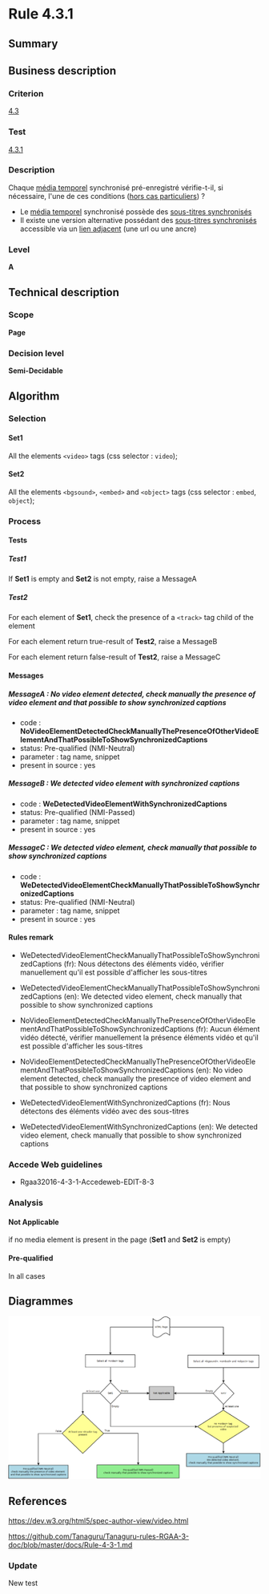 # Rule 4.3.1

## Summary

## Business description

### Criterion

[4.3](http://references.modernisation.gouv.fr/rgaa/criteres.html#crit-4-3)

### Test

[4.3.1](http://references.modernisation.gouv.fr/rgaa/criteres.html#test-4-3-1)

### Description

Chaque <a href="http://references.modernisation.gouv.fr/rgaa/glossaire.html#mdia-temporel-type-son-vido-et-synchronis">m&eacute;dia temporel</a> synchronis&eacute; pr&eacute;-enregistr&eacute; v&eacute;rifie-t-il, si n&eacute;cessaire, l'une de ces conditions (<a href="http://references.modernisation.gouv.fr/rgaa/cas-particuliers.html#cp-4-1,4-2,4-3,4-5,4-7,4-9,4-11,4-13" title="Cas particuliers pour le crit&egrave;re 4.3">hors cas particuliers</a>) ? 
 
 * Le <a href="http://references.modernisation.gouv.fr/rgaa/glossaire.html#transcription-textuelle-media-temporel">m&eacute;dia temporel</a> synchronis&eacute; poss&egrave;de des <a href="http://references.modernisation.gouv.fr/rgaa/glossaire.html#soustitres-synchroniss-objet-multimdia">sous-titres synchronis&eacute;s</a> 
 * Il existe une version alternative poss&eacute;dant des <a href="http://references.modernisation.gouv.fr/rgaa/glossaire.html#soustitres-synchroniss-objet-multimdia">sous-titres synchronis&eacute;s</a> accessible via un <a href="http://references.modernisation.gouv.fr/rgaa/glossaire.html#lien-adjacent">lien adjacent</a> (une url ou une ancre) 

### Level

**A**

## Technical description

### Scope

**Page**

### Decision level

**Semi-Decidable**

## Algorithm

### Selection

#### Set1

All the elements `<video>` tags (css selector : `video`);

#### Set2

All the elements `<bgsound>`, `<embed>` and `<object>` tags (css selector : `embed`, `object`);

### Process

#### Tests

##### Test1

If **Set1** is empty and **Set2** is not empty, raise a MessageA

##### Test2

For each element of **Set1**, check the presence of a `<track>` tag child of the element

For each element return true-result of **Test2**, raise a MessageB

For each element return false-result of **Test2**, raise a MessageC

#### Messages

##### MessageA : No video element detected, check manually the presence of video element and that possible to show synchronized captions

-    code : **NoVideoElementDetectedCheckManuallyThePresenceOfOtherVideoElementAndThatPossibleToShowSynchronizedCaptions** 
-    status: Pre-qualified (NMI-Neutral)
-    parameter : tag name, snippet
-    present in source : yes

##### MessageB : We detected video element with synchronized captions

-    code : **WeDetectedVideoElementWithSynchronizedCaptions** 
-    status: Pre-qualified (NMI-Passed)
-    parameter : tag name, snippet
-    present in source : yes

##### MessageC : We detected video element, check manually that possible to show synchronized captions

-    code : **WeDetectedVideoElementCheckManuallyThatPossibleToShowSynchronizedCaptions** 
-    status: Pre-qualified (NMI-Neutral)
-    parameter : tag name, snippet
-    present in source : yes

#### Rules remark

 * WeDetectedVideoElementCheckManuallyThatPossibleToShowSynchronizedCaptions (fr): Nous d&eacute;tectons des &eacute;l&eacute;ments vid&eacute;o, v&eacute;rifier manuellement qu'il est possible d'afficher les sous-titres
 * WeDetectedVideoElementCheckManuallyThatPossibleToShowSynchronizedCaptions (en): We detected video element, check manually that possible to show synchronized captions

 * NoVideoElementDetectedCheckManuallyThePresenceOfOtherVideoElementAndThatPossibleToShowSynchronizedCaptions (fr): Aucun &eacute;l&eacute;ment vid&eacute;o d&eacute;tect&eacute;, v&eacute;rifier manuellement la pr&eacute;sence &eacute;l&eacute;ments vid&eacute;o et qu'il est possible d'afficher les sous-titres
 * NoVideoElementDetectedCheckManuallyThePresenceOfOtherVideoElementAndThatPossibleToShowSynchronizedCaptions (en): No video element detected, check manually the presence of video element and that possible to show synchronized captions

 * WeDetectedVideoElementWithSynchronizedCaptions (fr): Nous d&eacute;tectons des &eacute;l&eacute;ments vid&eacute;o avec des sous-titres
 * WeDetectedVideoElementWithSynchronizedCaptions (en): We detected video element, check manually that possible to show synchronized captions

### Accede Web guidelines

 * Rgaa32016-4-3-1-Accedeweb-EDIT-8-3

### Analysis

#### Not Applicable

if no media element is present in the page (**Set1** and **Set2** is empty)

#### Pre-qualified

In all cases

## Diagrammes

![](https://raw.githubusercontent.com/Tanaguru/RGAA3-2016/master/docs/Diagrammes/Test4-3-1.png?token=AI6sA6k4CvUDP6ouoVMK_ai-w7w1-Vtqks5ZHFf8wA%3D%3D)

## References

https://dev.w3.org/html5/spec-author-view/video.html

https://github.com/Tanaguru/Tanaguru-rules-RGAA-3-doc/blob/master/docs/Rule-4-3-1.md

### Update

New test
